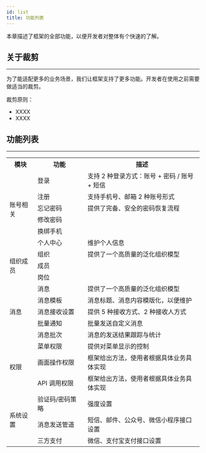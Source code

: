 ```yaml
---
id: list
title: 功能列表
---
```

本章描述了框架的全部功能，以便开发者对整体有个快速的了解。

## 关于裁剪
---
为了能适配更多的业务场景，我们让框架支持了更多功能。开发者在使用之前需要做适当的裁剪。

裁剪原则：
- XXXX
- XXXX

## 功能列表
---
<table>
<tr>
    <th>模块</th>
    <th>功能</th>
    <th>描述</th>
</tr>
<tr>
    <td rowspan='6'> 账号相关</td>
    <td>登录</td>
    <td>支持 2 种登录方式：账号 + 密码 / 账号 + 短信</td>
</tr>
<tr>
    <td>注册</td>
    <td>支持手机号、邮箱 2 种账号形式</td>
</tr>
<tr>
    <td>忘记密码</td>
    <td>提供了完备、安全的密码恢复流程</td>
</tr>
<tr>
    <td>修改密码</td>
    <td></td>
</tr>
<tr>
    <td>换绑手机</td>
    <td></td>
</tr>
<tr>
    <td>个人中心</td>
    <td>维护个人信息</td>
</tr>
<tr>
    <td rowspan='3'> 组织成员</td>
    <td>组织</td>
    <td>提供了一个高质量的泛化组织模型</td>
</tr>
<tr>
    <td>成员</td>
    <td></td>
</tr>
<tr>
    <td>岗位</td>
    <td></td>
</tr>
<tr>
    <td rowspan='5'> 消息</td>
    <td>消息</td>
    <td>提供了一个高质量的泛化组织模型</td>
</tr>
<tr>
    <td>消息模板</td>
    <td>消息标题、消息内容模版化，以便维护</td>
</tr>
<tr>
    <td><nobr>消息接收设置</nobr></td>
    <td>提供 5 种接收方式、2 种接收人方式</td>
</tr>
<tr>
    <td><nobr>批量通知</nobr></td>
    <td>批量发送自定义消息</td>
</tr>
<tr>
    <td><nobr>消息批次</nobr></td>
    <td>消息的发送结果跟踪与统计</td>
</tr>
<tr>
    <td rowspan='3'> 权限</td>
    <td>菜单权限</td>
    <td>提供对菜单显示的控制</td>
</tr>
<tr>
    <td>画面操作权限</td>
    <td>框架给出方法，使用者根据具体业务具体实现</td>
</tr>
<tr>
    <td><nobr>API 调用权限</nobr></td>
    <td>框架给出方法，使用者根据具体业务具体实现</td>
</tr>
<tr>
    <td rowspan='3'> 系统设置</td>
    <td>验证码/密码策略</td>
    <td>强度设置</td>
</tr>
<tr>
    <td>消息发送管道</td>
    <td>短信、邮件、公众号、微信小程序接口设置</td>
</tr>
<tr>
    <td><nobr>三方支付</nobr></td>
    <td>微信、支付宝支付接口设置</td>
</tr>
</table>